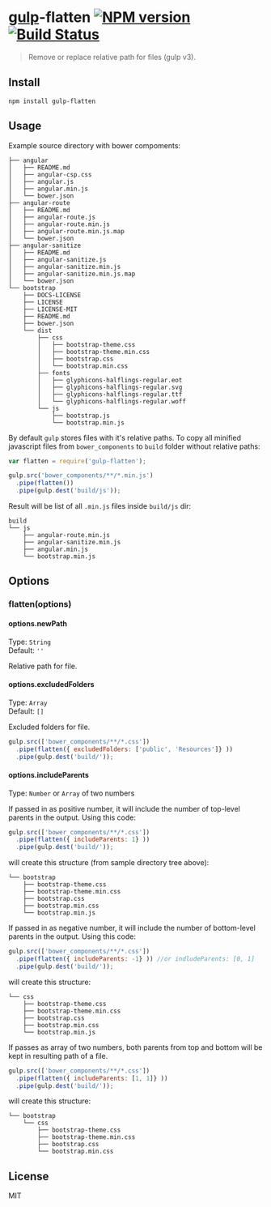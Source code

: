 # [gulp](http://gulpjs.com)-flatten [![NPM version](https://img.shields.io/npm/v/gulp-flatten.svg)](http://badge.fury.io/js/gulp-flatten) [![Build Status](https://api.travis-ci.org/armed/gulp-flatten.svg?branch=master)](https://travis-ci.org/armed/gulp-flatten)

>Remove or replace relative path for files (gulp v3).

## Install

```
npm install gulp-flatten
```

## Usage

Example source directory with bower compoments:
```
├── angular
│   ├── README.md
│   ├── angular-csp.css
│   ├── angular.js
│   ├── angular.min.js
│   └── bower.json
├── angular-route
│   ├── README.md
│   ├── angular-route.js
│   ├── angular-route.min.js
│   ├── angular-route.min.js.map
│   └── bower.json
├── angular-sanitize
│   ├── README.md
│   ├── angular-sanitize.js
│   ├── angular-sanitize.min.js
│   ├── angular-sanitize.min.js.map
│   └── bower.json
└── bootstrap
    ├── DOCS-LICENSE
    ├── LICENSE
    ├── LICENSE-MIT
    ├── README.md
    ├── bower.json
    └── dist
        ├── css
        │   ├── bootstrap-theme.css
        │   ├── bootstrap-theme.min.css
        │   ├── bootstrap.css
        │   └── bootstrap.min.css
        ├── fonts
        │   ├── glyphicons-halflings-regular.eot
        │   ├── glyphicons-halflings-regular.svg
        │   ├── glyphicons-halflings-regular.ttf
        │   └── glyphicons-halflings-regular.woff
        └── js
            ├── bootstrap.js
            └── bootstrap.min.js
```

By default `gulp` stores files with it's relative paths. To copy all minified javascript files from `bower_components` to `build` folder without relative paths:
```js
var flatten = require('gulp-flatten');

gulp.src('bower_components/**/*.min.js')
  .pipe(flatten())
  .pipe(gulp.dest('build/js'));
```

Result will be list of all `.min.js` files inside `build/js` dir:
```
build
└── js
    ├── angular-route.min.js
    ├── angular-sanitize.min.js
    ├── angular.min.js
    └── bootstrap.min.js
```

## Options

### flatten(options)

#### options.newPath

Type: `String`  
Default: `''`

Relative path for file.

#### options.excludedFolders

Type: `Array`  
Default: `[]`

Excluded folders for file.

```js
gulp.src(['bower_components/**/*.css'])
  .pipe(flatten({ excludedFolders: ['public', 'Resources']} ))
  .pipe(gulp.dest('build/'));
```

#### options.includeParents

Type: `Number` or `Array` of two numbers

If passed in as positive number, it will include the number of top-level parents in the output. Using this code:

```js
gulp.src(['bower_components/**/*.css'])
  .pipe(flatten({ includeParents: 1} ))
  .pipe(gulp.dest('build/'));
```

will create this structure (from sample directory tree above):

```
└── bootstrap
    ├── bootstrap-theme.css
    ├── bootstrap-theme.min.css
    ├── bootstrap.css
    ├── bootstrap.min.css
    └── bootstrap.min.js
```

If passed in as negative number, it will include the number of bottom-level parents in the output. Using this code:

```js
gulp.src(['bower_components/**/*.css'])
  .pipe(flatten({ includeParents: -1} )) //or indludeParents: [0, 1]
  .pipe(gulp.dest('build/'));
```

will create this structure:

```
└── css
    ├── bootstrap-theme.css
    ├── bootstrap-theme.min.css
    ├── bootstrap.css
    ├── bootstrap.min.css
    └── bootstrap.min.js
```

If passes as array of two numbers, both parents from top and bottom will be kept in resulting path of a file.

```js
gulp.src(['bower_components/**/*.css'])
  .pipe(flatten({ includeParents: [1, 1]} ))
  .pipe(gulp.dest('build/'));
```

will create this structure:

```
└── bootstrap
    └── css
        ├── bootstrap-theme.css
        ├── bootstrap-theme.min.css
        ├── bootstrap.css
        └── bootstrap.min.css
```

## License

MIT
